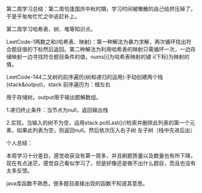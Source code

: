 第二周学习总结：第二周恰逢国庆中秋时期，学习时间被懒散的自己给挤压掉了，于是乎匆匆忙忙之中追赶补上。

第二周学习哈希表、树、堆等知识点。



LeetCode-1两数之和(哈希表、映射)：第一种解法为暴力求解，两次循环找出符合题目值的下标然后返回。第二种解法为利用哈希表的映射只需循环一次，一边存储映射一边寻找符合题目条件的值，nums[i]为哈希表映射的键 i(下标)为映射的值。



LeetCode-144二叉树的前序遍历(树和递归的运用):手动创建两个栈(stack&output)，stack 前序遍历为：根左右

用于存储树。output用于输出题解数组。

1.递归终止条件：当节点为null，返回输出栈

2.实现，当输入的树不为空，运用stack.pollLast()//检索并删除此列表的第一个元素，如果此列表为空，则返回null。然后依次压入右子树 左子树（栈中先进后出）



个人总结：

本周学习十分差劲，感觉收获没有第一周多，并且刷题质量以及数量也有所下降，现在有点迷茫，感觉自己看似学习了，但是好像还是做不出什么题目，而且也没有太多反馈。



java库函数不熟悉，很多题目直接出现的函数不知道其意思。